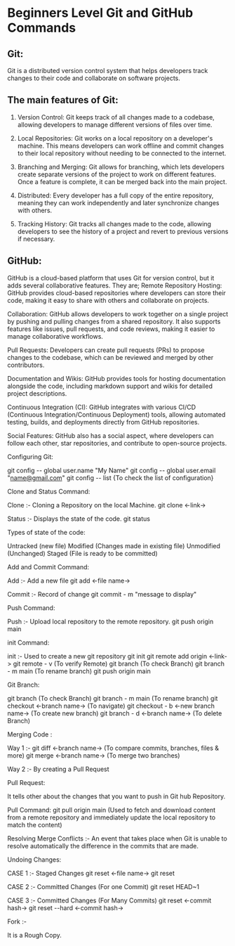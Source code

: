 # Beginners Level Git and GitHub Commands 

## Git: 
  Git is a distributed version control system that helps developers track changes to their code and collaborate on software projects.

## The main features of Git:
1.  Version Control:
    Git keeps track of all changes made to a codebase, allowing developers to manage different versions of files over time.

2. Local Repositories: 
Git works on a local repository on a developer's machine. This means developers can work offline and commit changes to their local repository without needing 
to be connected to the internet.

3. Branching and Merging: 
Git allows for branching, which lets developers create separate versions of the project to work on different features. Once a feature is complete, it can be 
merged back into the main project.

4. Distributed:
Every developer has a full copy of the entire repository, meaning they can work independently and later synchronize changes with others.

5. Tracking History: 
Git tracks all changes made to the code, allowing developers to see the history of a project and revert to previous versions if necessary.

## GitHub:

GitHub is a cloud-based platform that uses Git for version control, but it adds several collaborative features. They are;
Remote Repository Hosting: GitHub provides cloud-based repositories where developers can store their code, making it easy to share with others and collaborate on projects.

Collaboration: GitHub allows developers to work together on a single project by pushing and pulling changes from a shared repository. It also supports features like issues, pull requests, and code reviews, making it easier to manage collaborative workflows.

Pull Requests: Developers can create pull requests (PRs) to propose changes to the codebase, which can be reviewed and merged by other contributors.

Documentation and Wikis: GitHub provides tools for hosting documentation alongside the code, including markdown support and wikis for detailed project descriptions.

Continuous Integration (CI): GitHub integrates with various CI/CD (Continuous Integration/Continuous Deployment) tools, allowing automated testing, builds, and deployments directly from GitHub repositories.

Social Features: GitHub also has a social aspect, where developers can follow each other, star repositories, and contribute to open-source projects.

Configuring Git:

git config -- global user.name "My Name"
git config -- global user.email "name@gmail.com"
git config -- list {To check the list of configuration}

Clone and Status Command:

Clone :- Cloning a Repository on the local Machine.
git clone <-link->

Status :- Displays the state of the code.
git status

Types of state of the code:

Untracked (new file)
Modified (Changes made in existing file)
Unmodified (Unchanged)
Staged (File is ready to be committed)

Add and Commit Command:

Add :- Add a new file
git add <-file name->

Commit :- Record of change
git commit - m "message to display"

Push Command:

Push :- Upload local repository to the remote repository.
git push origin main

init Command:

init :- Used to create a new git repository
git init
git remote add origin <-link->
git remote - v  (To verify Remote)
git branch  (To check Branch)
git branch - m main (To rename branch)
git push origin main

Git Branch:

git branch (To check Branch)
git branch - m  main  (To rename branch)
git checkout <-branch name->  (To navigate)
git checkout - b <-new branch name->  (To create new branch)
git branch - d <-branch name->  (To delete Branch)

Merging Code :

Way 1 :-
git diff <-branch name->  (To compare commits, branches, files & more) 
git merge <-branch name->  (To merge two branches)

Way 2 :-
By creating a Pull Request

Pull Request:

It tells other about the changes that you want to push in Git hub Repository.

Pull Command:
git pull origin main    (Used to fetch and download content from a remote repository and immediately update the local repository to match the content)

Resolving Merge Conflicts :-
An event that takes place when Git is unable to resolve automatically the difference in the commits that are made.

Undoing Changes:

CASE 1 :- Staged Changes
git reset  <-file name->
git reset

CASE 2 :- Committed Changes (For one Commit)
git reset HEAD~1

CASE 3 :- Committed Changes (For Many Commits)
git reset  <-commit hash->
git reset --hard   <-commit hash->

Fork :-

It is a Rough Copy.





